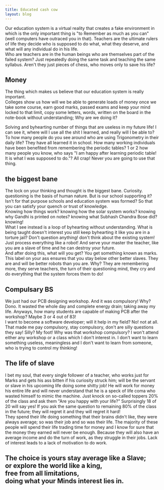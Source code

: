 ```yaml
---
title: Educated cash cow
layout: blog
---
```


<p class="blog__list">
Our education system is a virtual reality that creates a fake environment in which is the only important thing is "to Remember as much as you can" (well computers have outraced you in that). Teachers are the ultimate rulers of life they decide who is supposed to do what, what they deserve, and what will any individual do in his life. 
<br>
Who are teachers are in the human beings who are themselves part of the failed system?
Just repeatedly doing the same task and teaching the same syllabus.
Aren't they just pieces of chess, who moves only to save his life?
</p>

<h2> Money </h2>
<p class="blog__list">
The thing which makes us believe that our education system is really important.
<br>
Colleges show us how will we be able to generate loads of money once we take some course, earn good marks, passed exams and keep your mind locked to that limit, copy some letters, words, written on the board in the note-book without understanding;
Why are we doing it?
</p>
<p class="blog__list">
Solving and byhearting number of things that are useless in my future life! I can see it, where will I use all the shit I learned, and really will I be able to?
<br>
To how many people do you see around who are using Trigonometry in their daily life? They have all learned it in school.
How many working individuals have been benefited from remembering the periodic tables?  1 or 2 how many people you know, who says "I am happy after learning periodic table! It is what I was supposed to do."? All crap! Never you are going to use that thing.
</p>

<h2>the biggest bane</h2>
<p class="blog__list">
The lock on your thinking and thought is the biggest bane.  Curiosity. questioning is the basis of human nature. But is our school supporting it? Isn't for that purpose schools and education system was formed?
So that you can satisfy your quench or trust of knowledge.
<br>
Knowing how things work? knowing how the solar system works? knowing why Gandhi is printed on notes? knowing what Subhash Chandra Bose did? knowing!
<br>
What I see instead is a loop of byhearting without understanding.
What is being taught doesn't interest you still keep byhearting it like you are in a torture jail? 
Don't question anything! don't think about the existing system!  Just process everything like a robot!
And serve your master the teacher, like you are a slave of time and he can destroy your future.
<br>
And after doing this, what will you get? You get something known as marks. This label on your ass ensures that you stay below other better slaves.
They are and will be better robots than you are. Why?
They are remembering more,
they serve teachers,
the turn of their questioning mind,
they cry and do everything that the system forces them to do!
</p>

<h2> Compulsary BS </h2>
<p class="blog__list">
We just had our PCB designing workshop. And it was compulsory! Why? Dono. It wasted the whole day and complete energy drain; taking away my life. Anyways, how many students are capable of making PCB after the workshop? Maybe 3 or 4 out of 83!
<br>
I want to become a software developer; will it help in my field? No! not at all.  That made me pay compulsory, stay compulsory, don't are silly questions they say! Silly? My foot! Why was that workshop compulsory? I won't attend either any workshop or a class which I don't interest in. I don't want to learn something useless, meaningless and I don't want to learn from someone, who is trying to control my thinking!
</p>

<h2> The life of slave</h2>
<p class="blog__list">
I bet my soul, that every single follower of a teacher, who works just for Marks and gets his ass bitten if his curiosity struck him; will be the servant or slave in his upcoming life doing some shitty job!
He will work for money his entire life and will never understand that he is a speck of life coma who wasted himself to mimic the machine. Just knock on so-called toppers 20% of the class and ask them "Are you happy with your life?"
Surprisingly 18 of 20 will say yes! If you ask the same question to remaining 80% of the class in the future; they will regret it and they will regret it hard!
<br>
They spend their life doing something that their brains didn't like, they were always average; so was their job and so was their life.
The majority of these people will spend their life trading time for money and I know for sure that the money they earned will never be enough. Because they will also have an average income and do the turn of work, as they struggle in their jobs. Lack of interest leads to a lack of motivation to do work.
<br>
</p>

<h2>
The choice is yours stay average like a Slave; <br>
or explore the world like a king, <br>
 free from all limitations, <br>
doing what your Minds interest lies in.
</h2>